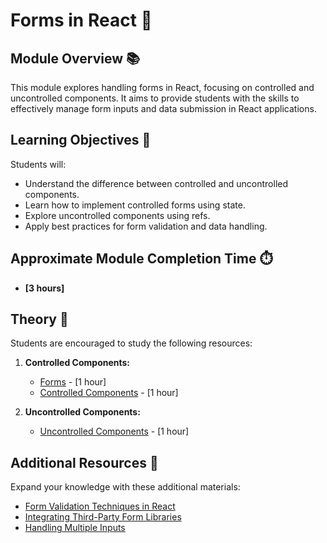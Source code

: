 # Forms in React 🌟

## Module Overview 📚

This module explores handling forms in React, focusing on controlled and uncontrolled components. It aims to provide students with the skills to effectively manage form inputs and data submission in React applications.

## Learning Objectives 🎯

Students will:

- Understand the difference between controlled and uncontrolled components.
- Learn how to implement controlled forms using state.
- Explore uncontrolled components using refs.
- Apply best practices for form validation and data handling.

## Approximate Module Completion Time ⏱️

- **[3 hours]**

## Theory 📖

Students are encouraged to study the following resources:

1. **Controlled Components:**
   - [Forms](https://reactjs.org/docs/forms.html) - [1 hour]
   - [Controlled Components](https://reactjs.org/docs/forms.html#controlled-components) - [1 hour]

2. **Uncontrolled Components:**
   - [Uncontrolled Components](https://reactjs.org/docs/uncontrolled-components.html) - [1 hour]

## Additional Resources 📘

Expand your knowledge with these additional materials:

- [Form Validation Techniques in React](https://reactjs.org/docs/forms.html#validation)
- [Integrating Third-Party Form Libraries](https://formik.org/)
- [Handling Multiple Inputs](https://reactjs.org/docs/forms.html#handling-multiple-inputs)
